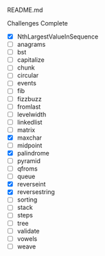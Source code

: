 README.md

Challenges Complete

- [x] NthLargestValueInSequence
- [ ] anagrams
- [ ] bst
- [ ] capitalize
- [ ] chunk
- [ ] circular
- [ ] events
- [ ] fib
- [ ] fizzbuzz
- [ ] fromlast
- [ ] levelwidth
- [ ] linkedlist
- [ ] matrix
- [x] maxchar
- [ ] midpoint
- [x] palindrome
- [ ] pyramid
- [ ] qfroms
- [ ] queue
- [x] reverseint
- [x] reversestring
- [ ] sorting
- [ ] stack
- [ ] steps
- [ ] tree
- [ ] validate
- [ ] vowels
- [ ] weave
